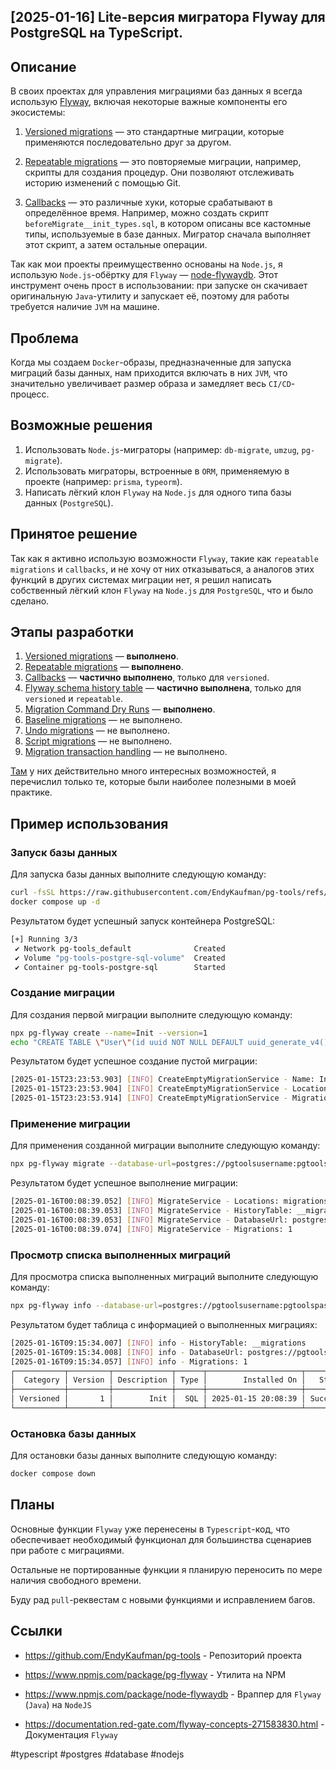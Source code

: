 ## [2025-01-16] Lite-версия мигратора Flyway для PostgreSQL на TypeScript.

## Описание

В своих проектах для управления миграциями баз данных я всегда использую [Flyway](https://documentation.red-gate.com/fd/installers-172490864.html), включая некоторые важные компоненты его экосистемы:

1. [Versioned migrations](https://documentation.red-gate.com/fd/versioned-migrations-273973333.html) — это стандартные миграции, которые применяются последовательно друг за другом.
2. [Repeatable migrations](https://documentation.red-gate.com/fd/repeatable-migrations-273973335.html) — это повторяемые миграции, например, скрипты для создания процедур. Они позволяют отслеживать историю изменений с помощью Git.

3. [Callbacks](https://documentation.red-gate.com/fd/callbacks-275218509.html) — это различные хуки, которые срабатывают в определённое время. Например, можно создать скрипт `beforeMigrate__init_types.sql`, в котором описаны все кастомные типы, используемые в базе данных. Мигратор сначала выполняет этот скрипт, а затем остальные операции.

Так как мои проекты преимущественно основаны на `Node.js`, я использую `Node.js`-обёртку для `Flyway` — [node-flywaydb](https://www.npmjs.com/package/node-flywaydb). Этот инструмент очень прост в использовании: при запуске он скачивает оригинальную `Java`-утилиту и запускает её, поэтому для работы требуется наличие `JVM` на машине.

## Проблема

Когда мы создаем `Docker`-образы, предназначенные для запуска миграций базы данных, нам приходится включать в них `JVM`, что значительно увеличивает размер образа и замедляет весь `CI/CD`-процесс.

## Возможные решения

1. Использовать `Node.js`-миграторы (например: `db-migrate`, `umzug`, `pg-migrate`).
2. Использовать миграторы, встроенные в `ORM`, применяемую в проекте (например: `prisma`, `typeorm`).
3. Написать лёгкий клон `Flyway` на `Node.js` для одного типа базы данных (`PostgreSQL`).

## Принятое решение

Так как я активно использую возможности `Flyway`, такие как `repeatable migrations` и `callbacks`, и не хочу от них отказываться, а аналогов этих функций в других системах миграции нет, я решил написать собственный лёгкий клон `Flyway` на `Node.js` для `PostgreSQL`, что и было сделано.

## Этапы разработки

1. [Versioned migrations](https://documentation.red-gate.com/fd/versioned-migrations-273973333.html) — **выполнено**.
2. [Repeatable migrations](https://documentation.red-gate.com/fd/repeatable-migrations-273973335.html) — **выполнено**.
3. [Callbacks](https://documentation.red-gate.com/fd/callbacks-275218509.html) — **частично выполнено**, только для `versioned`.
4. [Flyway schema history table](https://documentation.red-gate.com/fd/flyway-schema-history-table-273973417.html) — **частично выполнена**, только для `versioned` и `repeatable`.
5. [Migration Command Dry Runs](https://documentation.red-gate.com/fd/migration-command-dry-runs-275218517.html) — **выполнено**.
6. [Baseline migrations](https://documentation.red-gate.com/fd/baseline-migrations-273973336.html) — не выполнено.
7. [Undo migrations](https://documentation.red-gate.com/fd/baseline-migrations-273973336.html) — не выполнено.
8. [Script migrations](https://documentation.red-gate.com/fd/script-migrations-273973390.html) — не выполнено.
9. [Migration transaction handling](https://documentation.red-gate.com/fd/migration-transaction-handling-273973399.html) — не выполнено.

[Там](https://github.com/flyway/flyway/blob/main/documentation/Flyway%20CLI%20and%20API/Concepts/Migrations.md) у них действительно много интересных возможностей, я перечислил только те, которые были наиболее полезными в моей практике.

## Пример использования

### Запуск базы данных

Для запуска базы данных выполните следующую команду:

```sh
curl -fsSL https://raw.githubusercontent.com/EndyKaufman/pg-tools/refs/heads/master/docker-compose.yml -o docker-compose.yml
docker compose up -d
```

Результатом будет успешный запуск контейнера PostgreSQL:

```sh
[+] Running 3/3
 ✔ Network pg-tools_default              Created                         0.1s
 ✔ Volume "pg-tools-postgre-sql-volume"  Created                         0.0s
 ✔ Container pg-tools-postgre-sql        Started                         0.2s
```

### Создание миграции

Для создания первой миграции выполните следующую команду:

```sh
npx pg-flyway create --name=Init --version=1
echo "CREATE TABLE \"User\"(id uuid NOT NULL DEFAULT uuid_generate_v4() constraint PK_USER primary key,email varchar(20));" > migrations/V1__Init.sql
```

Результатом будет успешное создание пустой миграции:

```sh
[2025-01-15T23:23:53.903] [INFO] CreateEmptyMigrationService - Name: Init
[2025-01-15T23:23:53.904] [INFO] CreateEmptyMigrationService - Locations: migrations
[2025-01-15T23:23:53.914] [INFO] CreateEmptyMigrationService - Migration "migrations/V1__Init.sql" was created successfully!
```

### Применение миграции

Для применения созданной миграции выполните следующую команду:

```sh
npx pg-flyway migrate --database-url=postgres://pgtoolsusername:pgtoolspassword@localhost:5432/pgtoolsdatabase?schema=public
```

Результатом будет успешное выполнение миграции:

```sh
[2025-01-16T00:08:39.052] [INFO] MigrateService - Locations: migrations
[2025-01-16T00:08:39.053] [INFO] MigrateService - HistoryTable: __migrations
[2025-01-16T00:08:39.053] [INFO] MigrateService - DatabaseUrl: postgres://pgtoolsusername:pgtoolspassword@localhost:5432/pgtoolsdatabase?schema=public
[2025-01-16T00:08:39.074] [INFO] MigrateService - Migrations: 1
```

### Просмотр списка выполненных миграций

Для просмотра списка выполненных миграций выполните следующую команду:

```sh
npx pg-flyway info --database-url=postgres://pgtoolsusername:pgtoolspassword@localhost:5432/pgtoolsdatabase?schema=public
```

Результатом будет таблица с информацией о выполненных миграциях:

```sh
[2025-01-16T09:15:34.007] [INFO] info - HistoryTable: __migrations
[2025-01-16T09:15:34.008] [INFO] info - DatabaseUrl: postgres://pgtoolsusername:pgtoolspassword@localhost:5432/pgtoolsdatabase?schema=public
[2025-01-16T09:15:34.057] [INFO] info - Migrations: 1
┌───────────┬─────────┬─────────────┬──────┬─────────────────────┬─────────┬──────────┐
│  Category │ Version │ Description │ Type │        Installed On │   State │ Undoable │
├───────────┼─────────┼─────────────┼──────┼─────────────────────┼─────────┼──────────┤
│ Versioned │       1 │        Init │  SQL │ 2025-01-15 20:08:39 │ Success │       No │
└───────────┴─────────┴─────────────┴──────┴─────────────────────┴─────────┴──────────┘
```

### Остановка базы данных

Для остановки базы данных выполните следующую команду:

```sh
docker compose down
```

## Планы

Основные функции `Flyway` уже перенесены в `Typescript`-код, что обеспечивает необходимый функционал для большинства сценариев при работе с миграциями.

Остальные не портированные функции я планирую переносить по мере наличия свободного времени.

Буду рад `pull`-реквестам с новыми функциями и исправлением багов.

## Ссылки

- https://github.com/EndyKaufman/pg-tools - Репозиторий проекта

- https://www.npmjs.com/package/pg-flyway - Утилита на NPM

- https://www.npmjs.com/package/node-flywaydb - Враппер для `Flyway` (`Java`) на `NodeJS`

- https://documentation.red-gate.com/flyway-concepts-271583830.html - Документация `Flyway`

#typescript #postgres #database #nodejs